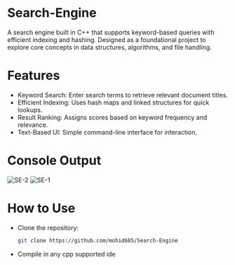 # Search-Engine
A search engine built in C++ that supports keyword-based queries with efficient indexing and hashing. Designed as a foundational project to explore core concepts in data structures, algorithms, and file handling.

# Features
- Keyword Search: Enter search terms to retrieve relevant document titles.
- Efficient Indexing: Uses hash maps and linked structures for quick lookups.
- Result Ranking: Assigns scores based on keyword frequency and relevance.
- Text-Based UI: Simple command-line interface for interaction.

# Console Output
![SE-2](https://github.com/user-attachments/assets/a5813d03-b6f2-46dc-ae5b-c28ef28ddbac)
![SE-1](https://github.com/user-attachments/assets/23fa0dd7-6597-4d27-875b-d0ff10529b0c)


# How to Use
- Clone the repository:
   ```bash
   git clone https://github.com/mohid685/Search-Engine
- Compile in any cpp supported ide
